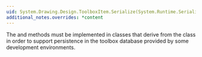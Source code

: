 ```yaml
---
uid: System.Drawing.Design.ToolboxItem.Serialize(System.Runtime.Serialization.SerializationInfo,System.Runtime.Serialization.StreamingContext)
additional_notes.overrides: *content
---
```


<p>The <xref href="System.Drawing.Design.ToolboxItem.Serialize(System.Runtime.Serialization.SerializationInfo,System.Runtime.Serialization.StreamingContext)"></xref> and <xref href="System.Drawing.Design.ToolboxItem.Deserialize(System.Runtime.Serialization.SerializationInfo,System.Runtime.Serialization.StreamingContext)"></xref> methods must be implemented in classes that derive from the <xref href="System.Drawing.Design.ToolboxItem"></xref> class in order to support persistence in the toolbox database provided by some development environments.</p>


